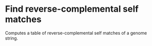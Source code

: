 # Find reverse-complemental self matches

Computes a table of reverse-complemental self matches of a genome string.
